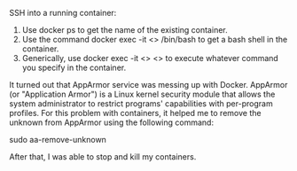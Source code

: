 SSH into a running container:
1) Use docker ps to get the name of the existing container.
2) Use the command docker exec -it <<container name>> /bin/bash to get a bash shell in the container.
3) Generically, use docker exec -it <<container name>> <<command>> to execute whatever command you specify in the container.
  
  
It turned out that AppArmor service was messing up with Docker. AppArmor (or "Application Armor") is a Linux kernel security module that allows the system administrator to restrict programs' capabilities with per-program profiles. For this problem with containers, it helped me to remove the unknown from AppArmor using the following command:

sudo aa-remove-unknown

After that, I was able to stop and kill my containers. 
